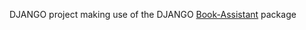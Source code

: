 DJANGO project making use of the DJANGO [Book-Assistant](https://github.com/davidleon123/Book-Assistant) package

